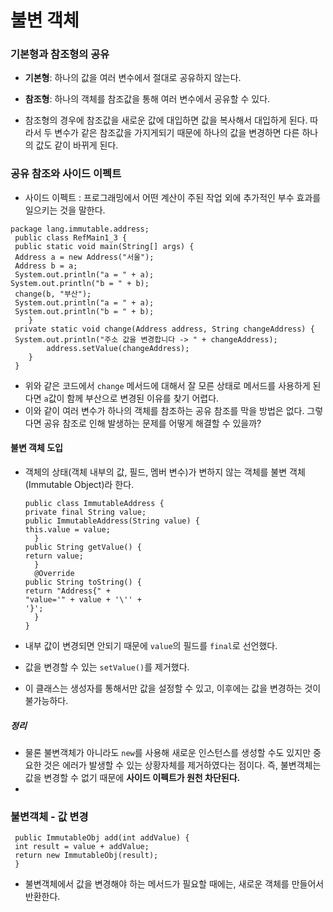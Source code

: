 # 불변 객체

### 기본형과 참조형의 공유

- **기본형**: 하나의 값을 여러 변수에서 절대로 공유하지 않는다.

- **참조형**: 하나의 객체를 참조값을 통해 여러 변수에서 공유할 수 있다.

- 참조형의 경우에 참조값을 새로운 값에 대입하면 값을 복사해서 대입하게 된다. 따라서 두 변수가 같은 참조값을 가지게되기 때문에 하나의 값을 변경하면 다른 하나의 값도 같이 바뀌게 된다.

### 공유 참조와 사이드 이펙트

- 사이드 이펙트 : 프로그래밍에서 어떤 계산이 주된 작업 외에 추가적인 부수 효과를 일으키는 것을 말한다.

```
package lang.immutable.address;
 public class RefMain1_3 {
 public static void main(String[] args) {
 Address a = new Address("서울");
 Address b = a;
 System.out.println("a = " + a);
System.out.println("b = " + b);
 change(b, "부산");
 System.out.println("a = " + a);
 System.out.println("b = " + b);
    }
 private static void change(Address address, String changeAddress) {
 System.out.println("주소 값을 변경합니다 -> " + changeAddress);
        address.setValue(changeAddress);
    }
 }
```

- 위와 같은 코드에서 ```change``` 메서드에 대해서 잘 모른 상태로 메서드를 사용하게 된다면 ```a```값이 함께 부산으로 변경된 이유를 찾기 어렵다.
- 이와 같이 여러 변수가 하나의 객체를 참조하는 공유 참조를 막을 방법은 없다. 그렇다면 공유 참조로 인해 발생하는 문제를 어떻게 해결할 수 있을까?

#### 불변 객체 도입

- 객체의 상태(객체 내부의 값, 필드, 멤버 변수)가 변하지 않는 객체를 불변 객체(Immutable Object)라 한다. 
  
  ```
  public class ImmutableAddress {
  private final String value;
  public ImmutableAddress(String value) {
  this.value = value;
    }
  public String getValue() {
  return value;
    }
    @Override
  public String toString() {
  return "Address{" +
  "value='" + value + '\'' +
  '}';
    }
  }
  ```

- 내부 값이 변경되면 안되기 때문에 ```value```의 필드를 ```final```로 선언했다.

- 값을 변경할 수 있는 ```setValue()```를 제거했다.

- 이 클래스는 생성자를 통해서만 값을 설정할 수 있고, 이후에는 값을 변경하는 것이 불가능하다.

##### 정리

- 물론 불변객체가 아니라도 ```new```를 사용해 새로운 인스턴스를 생성할 수도 있지만 중요한 것은 에러가 발생할 수 있는 상황자체를 제거하였다는 점이다. 즉, 불변객체는 값을 변경할 수 없기 때문에 **사이드 이펙트가 원천 차단된다.**
- 

### 불변객체 - 값 변경

```
 public ImmutableObj add(int addValue) {
 int result = value + addValue;
 return new ImmutableObj(result);
 }
```

- 불변객체에서 값을 변경해야 하는 메서드가 필요할 때에는, 새로운 객체를 만들어서 반환한다.
